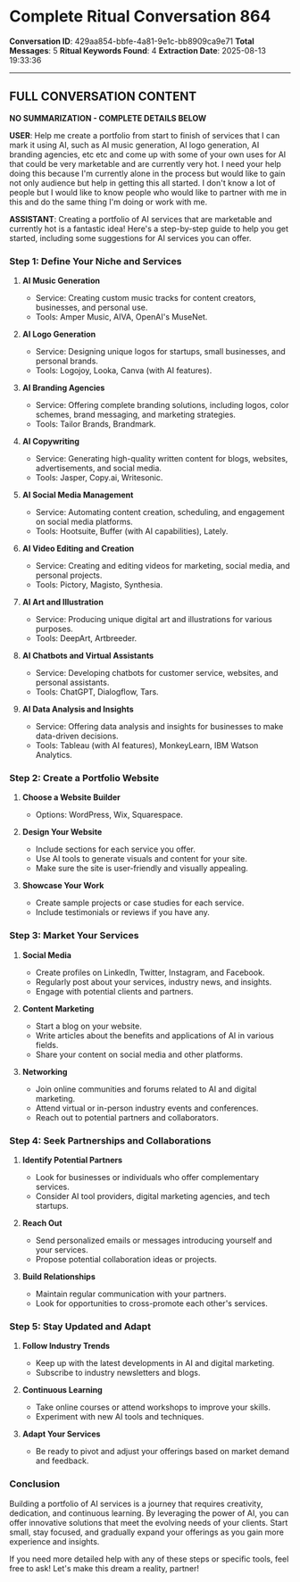 # Complete Ritual Conversation 864

**Conversation ID**: 429aa854-bbfe-4a81-9e1c-bb8909ca9e71
**Total Messages**: 5
**Ritual Keywords Found**: 4
**Extraction Date**: 2025-08-13 19:33:36

---

## FULL CONVERSATION CONTENT

**NO SUMMARIZATION - COMPLETE DETAILS BELOW**

**USER**: Help me create a portfolio from start to finish of services that I can mark it using AI, such as AI music generation, AI logo generation, AI branding agencies, etc etc and come up with some of your own uses for AI that could be very marketable and are currently very hot. I need your help doing this because I'm currently alone in the process but would like to gain not only audience but help in getting this all started. I don't know a lot of people but I would like to know people who would like to partner with me in this and do the same thing I'm doing or work with me.

**ASSISTANT**: Creating a portfolio of AI services that are marketable and currently hot is a fantastic idea! Here's a step-by-step guide to help you get started, including some suggestions for AI services you can offer. 

### Step 1: Define Your Niche and Services

1. **AI Music Generation**
   - Service: Creating custom music tracks for content creators, businesses, and personal use.
   - Tools: Amper Music, AIVA, OpenAI's MuseNet.

2. **AI Logo Generation**
   - Service: Designing unique logos for startups, small businesses, and personal brands.
   - Tools: Logojoy, Looka, Canva (with AI features).

3. **AI Branding Agencies**
   - Service: Offering complete branding solutions, including logos, color schemes, brand messaging, and marketing strategies.
   - Tools: Tailor Brands, Brandmark.

4. **AI Copywriting**
   - Service: Generating high-quality written content for blogs, websites, advertisements, and social media.
   - Tools: Jasper, Copy.ai, Writesonic.

5. **AI Social Media Management**
   - Service: Automating content creation, scheduling, and engagement on social media platforms.
   - Tools: Hootsuite, Buffer (with AI capabilities), Lately.

6. **AI Video Editing and Creation**
   - Service: Creating and editing videos for marketing, social media, and personal projects.
   - Tools: Pictory, Magisto, Synthesia.

7. **AI Art and Illustration**
   - Service: Producing unique digital art and illustrations for various purposes.
   - Tools: DeepArt, Artbreeder.

8. **AI Chatbots and Virtual Assistants**
   - Service: Developing chatbots for customer service, websites, and personal assistants.
   - Tools: ChatGPT, Dialogflow, Tars.

9. **AI Data Analysis and Insights**
   - Service: Offering data analysis and insights for businesses to make data-driven decisions.
   - Tools: Tableau (with AI features), MonkeyLearn, IBM Watson Analytics.

### Step 2: Create a Portfolio Website

1. **Choose a Website Builder**
   - Options: WordPress, Wix, Squarespace.
   
2. **Design Your Website**
   - Include sections for each service you offer.
   - Use AI tools to generate visuals and content for your site.
   - Make sure the site is user-friendly and visually appealing.

3. **Showcase Your Work**
   - Create sample projects or case studies for each service.
   - Include testimonials or reviews if you have any.

### Step 3: Market Your Services

1. **Social Media**
   - Create profiles on LinkedIn, Twitter, Instagram, and Facebook.
   - Regularly post about your services, industry news, and insights.
   - Engage with potential clients and partners.

2. **Content Marketing**
   - Start a blog on your website.
   - Write articles about the benefits and applications of AI in various fields.
   - Share your content on social media and other platforms.

3. **Networking**
   - Join online communities and forums related to AI and digital marketing.
   - Attend virtual or in-person industry events and conferences.
   - Reach out to potential partners and collaborators.

### Step 4: Seek Partnerships and Collaborations

1. **Identify Potential Partners**
   - Look for businesses or individuals who offer complementary services.
   - Consider AI tool providers, digital marketing agencies, and tech startups.

2. **Reach Out**
   - Send personalized emails or messages introducing yourself and your services.
   - Propose potential collaboration ideas or projects.

3. **Build Relationships**
   - Maintain regular communication with your partners.
   - Look for opportunities to cross-promote each other's services.

### Step 5: Stay Updated and Adapt

1. **Follow Industry Trends**
   - Keep up with the latest developments in AI and digital marketing.
   - Subscribe to industry newsletters and blogs.

2. **Continuous Learning**
   - Take online courses or attend workshops to improve your skills.
   - Experiment with new AI tools and techniques.

3. **Adapt Your Services**
   - Be ready to pivot and adjust your offerings based on market demand and feedback.

### Conclusion

Building a portfolio of AI services is a journey that requires creativity, dedication, and continuous learning. By leveraging the power of AI, you can offer innovative solutions that meet the evolving needs of your clients. Start small, stay focused, and gradually expand your offerings as you gain more experience and insights.

If you need more detailed help with any of these steps or specific tools, feel free to ask! Let's make this dream a reality, partner!
